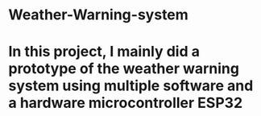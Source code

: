 # Weather-Warning-system
# In this project, I mainly did a prototype of the weather warning system using multiple software and a hardware microcontroller ESP32
